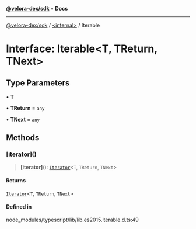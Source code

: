 [**@velora-dex/sdk**](../../README.md) • **Docs**

***

[@velora-dex/sdk](../../globals.md) / [\<internal\>](../README.md) / Iterable

# Interface: Iterable\<T, TReturn, TNext\>

## Type Parameters

• **T**

• **TReturn** = `any`

• **TNext** = `any`

## Methods

### \[iterator\]()

> **\[iterator\]**(): [`Iterator`](Iterator.md)\<`T`, `TReturn`, `TNext`\>

#### Returns

[`Iterator`](Iterator.md)\<`T`, `TReturn`, `TNext`\>

#### Defined in

node\_modules/typescript/lib/lib.es2015.iterable.d.ts:49
